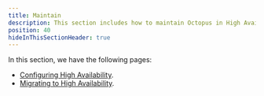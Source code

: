```yaml
---
title: Maintain
description: This section includes how to maintain Octopus in High Availability
position: 40
hideInThisSectionHeader: true
---
```


In this section, we have the following pages:

- [Configuring High Availability](/docs/administration/high-availability/maintain/managing-high-availability-nodes.md).
- [Migrating to High Availability](/docs/administration/high-availability/maintain/registering-polling-tentacles.md).
